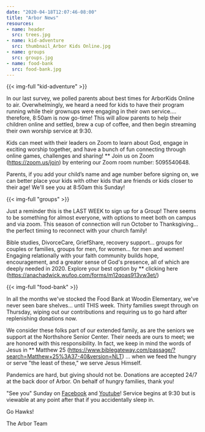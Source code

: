 ```yaml
---
date: "2020-04-18T12:07:46-08:00"
title: "Arbor News"
resources:
- name: header
  src: trees.jpg
- name: kid-adventure
  src: thumbnail_Arbor Kids Online.jpg
- name: groups
  src: groups.jpg
- name: food-bank
  src: food-bank.jpg
---
```



{{< img-full "kid-adventure" >}}

In our last survey, we polled parents about best times for ArborKids Online to air. Overwhelmingly, we heard a need for kids to have their program running while their grownups were engaging in their own service.... therefore, 8:50am is now go-time! This will allow parents to help their children online and settled, brew a cup of coffee, and then begin streaming their own worship service at 9:30.

Kids can meet with their leaders on Zoom to learn about God, engage in exciting worship together, and have a bunch of fun connecting through online games, challenges and sharing! ** Join us on Zoom (https://zoom.us/join)
by entering our Zoom room number: 5095540648.

Parents, if you add your child’s name and age number before signing on, we can better place your kids with other kids that are friends or kids closer to their age! We'll see you at 8:50am this Sunday!
 

{{< img-full "groups" >}}

Just a reminder this is the LAST WEEK to sign up for a Group! There seems to be something for almost everyone, with options to meet both on campus and via zoom. This season of connection will run October to Thanksgiving... the perfect timing to reconnect with your church family!

Bible studies, DivorceCare, GriefShare, recovery support... groups for couples or families, groups for men, for women... for men and women! Engaging relationally with your faith community builds hope, encouragement, and a greater sense of God's presence, all of which are deeply needed in 2020. Explore your best option by ** clicking here (https://anachadwick.wufoo.com/forms/m12qoas913vw3et/)  
 
{{< img-full "food-bank" >}}

In all the months we've stocked the Food Bank at Woodin Elementary, we've never seen bare shelves... until THIS week. Thirty families swept through on Thursday, wiping out our contributions and requiring us to go hard after replenishing donations now.

We consider these folks part of our extended family, as are the seniors we support at the Northshore Senior Center. Their needs are ours to meet; we are honored with this responsibility. In fact, we keep in mind the words of Jesus in ** Matthew 25 (https://www.biblegateway.com/passage/?search=Matthew+25%3A37-40&version=NLT)
... when we feed the hungry or serve "the least of these," we serve Jesus Himself.

Pandemics are hard, but giving should not be. Donations are accepted 24/7 at the back door of Arbor. On behalf of hungry families, thank you!

"See you" Sunday on [Facebook](https://www.facebook.com/arborchurchnw) and [Youtube](https://www.youtube.com/channel/UCRe_QiHhuGwlIY43ECFopNQ/featured)! Service begins at 9:30 but is viewable at any point after that if you accidentally sleep in.

Go Hawks! 

The Arbor Team



